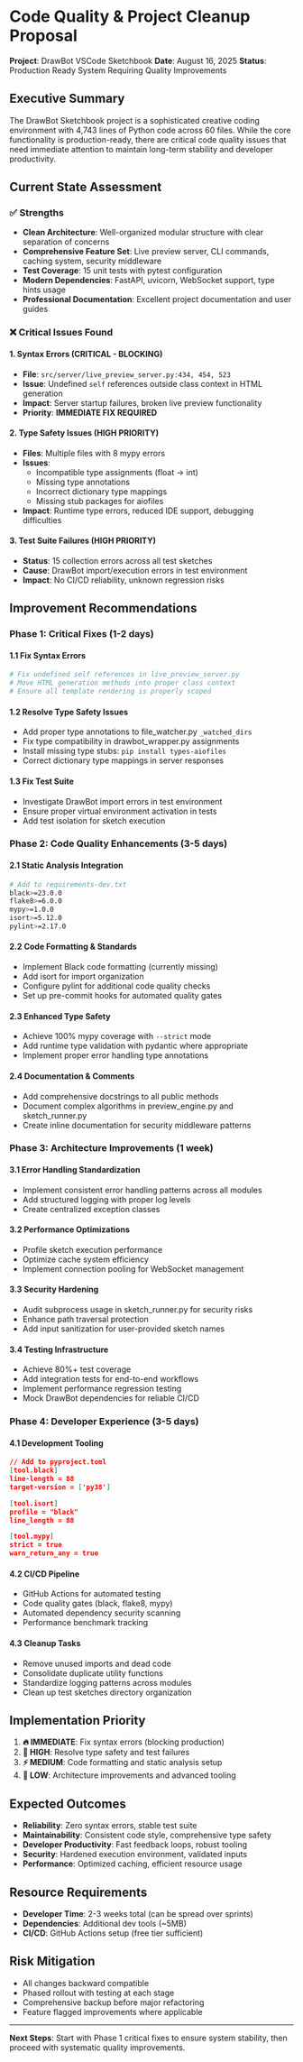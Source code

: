 # Code Quality & Project Cleanup Proposal

**Project**: DrawBot VSCode Sketchbook
**Date**: August 16, 2025
**Status**: Production Ready System Requiring Quality Improvements

## Executive Summary

The DrawBot Sketchbook project is a sophisticated creative coding environment with 4,743 lines of Python code across 60 files. While the core functionality is production-ready, there are critical code quality issues that need immediate attention to maintain long-term stability and developer productivity.

## Current State Assessment

### ✅ Strengths
- **Clean Architecture**: Well-organized modular structure with clear separation of concerns
- **Comprehensive Feature Set**: Live preview server, CLI commands, caching system, security middleware
- **Test Coverage**: 15 unit tests with pytest configuration
- **Modern Dependencies**: FastAPI, uvicorn, WebSocket support, type hints usage
- **Professional Documentation**: Excellent project documentation and user guides

### ❌ Critical Issues Found

#### 1. **Syntax Errors (CRITICAL - BLOCKING)**
- **File**: `src/server/live_preview_server.py:434, 454, 523`
- **Issue**: Undefined `self` references outside class context in HTML generation
- **Impact**: Server startup failures, broken live preview functionality
- **Priority**: **IMMEDIATE FIX REQUIRED**

#### 2. **Type Safety Issues (HIGH PRIORITY)**
- **Files**: Multiple files with 8 mypy errors
- **Issues**:
  - Incompatible type assignments (float → int)
  - Missing type annotations
  - Incorrect dictionary type mappings
  - Missing stub packages for aiofiles
- **Impact**: Runtime type errors, reduced IDE support, debugging difficulties

#### 3. **Test Suite Failures (HIGH PRIORITY)**
- **Status**: 15 collection errors across all test sketches
- **Cause**: DrawBot import/execution errors in test environment
- **Impact**: No CI/CD reliability, unknown regression risks

## Improvement Recommendations

### Phase 1: Critical Fixes (1-2 days)

#### 1.1 Fix Syntax Errors
```python
# Fix undefined self references in live_preview_server.py
# Move HTML generation methods into proper class context
# Ensure all template rendering is properly scoped
```

#### 1.2 Resolve Type Safety Issues
- Add proper type annotations to file_watcher.py `_watched_dirs`
- Fix type compatibility in drawbot_wrapper.py assignments
- Install missing type stubs: `pip install types-aiofiles`
- Correct dictionary type mappings in server responses

#### 1.3 Fix Test Suite
- Investigate DrawBot import errors in test environment
- Ensure proper virtual environment activation in tests
- Add test isolation for sketch execution

### Phase 2: Code Quality Enhancements (3-5 days)

#### 2.1 Static Analysis Integration
```bash
# Add to requirements-dev.txt
black>=23.0.0
flake8>=6.0.0
mypy>=1.0.0
isort>=5.12.0
pylint>=2.17.0
```

#### 2.2 Code Formatting & Standards
- Implement Black code formatting (currently missing)
- Add isort for import organization
- Configure pylint for additional code quality checks
- Set up pre-commit hooks for automated quality gates

#### 2.3 Enhanced Type Safety
- Achieve 100% mypy coverage with `--strict` mode
- Add runtime type validation with pydantic where appropriate
- Implement proper error handling type annotations

#### 2.4 Documentation & Comments
- Add comprehensive docstrings to all public methods
- Document complex algorithms in preview_engine.py and sketch_runner.py
- Create inline documentation for security middleware patterns

### Phase 3: Architecture Improvements (1 week)

#### 3.1 Error Handling Standardization
- Implement consistent error handling patterns across all modules
- Add structured logging with proper log levels
- Create centralized exception classes

#### 3.2 Performance Optimizations
- Profile sketch execution performance
- Optimize cache system efficiency
- Implement connection pooling for WebSocket management

#### 3.3 Security Hardening
- Audit subprocess usage in sketch_runner.py for security risks
- Enhance path traversal protection
- Add input sanitization for user-provided sketch names

#### 3.4 Testing Infrastructure
- Achieve 80%+ test coverage
- Add integration tests for end-to-end workflows
- Implement performance regression testing
- Mock DrawBot dependencies for reliable CI/CD

### Phase 4: Developer Experience (3-5 days)

#### 4.1 Development Tooling
```json
// Add to pyproject.toml
[tool.black]
line-length = 88
target-version = ['py38']

[tool.isort]
profile = "black"
line_length = 88

[tool.mypy]
strict = true
warn_return_any = true
```

#### 4.2 CI/CD Pipeline
- GitHub Actions for automated testing
- Code quality gates (black, flake8, mypy)
- Automated dependency security scanning
- Performance benchmark tracking

#### 4.3 Cleanup Tasks
- Remove unused imports and dead code
- Consolidate duplicate utility functions
- Standardize logging patterns across modules
- Clean up test sketches directory organization

## Implementation Priority

1. **🔥 IMMEDIATE**: Fix syntax errors (blocking production)
2. **🚨 HIGH**: Resolve type safety and test failures
3. **⚡ MEDIUM**: Code formatting and static analysis setup
4. **🔧 LOW**: Architecture improvements and advanced tooling

## Expected Outcomes

- **Reliability**: Zero syntax errors, stable test suite
- **Maintainability**: Consistent code style, comprehensive type safety
- **Developer Productivity**: Fast feedback loops, robust tooling
- **Security**: Hardened execution environment, validated inputs
- **Performance**: Optimized caching, efficient resource usage

## Resource Requirements

- **Developer Time**: 2-3 weeks total (can be spread over sprints)
- **Dependencies**: Additional dev tools (~5MB)
- **CI/CD**: GitHub Actions setup (free tier sufficient)

## Risk Mitigation

- All changes backward compatible
- Phased rollout with testing at each stage
- Comprehensive backup before major refactoring
- Feature flagged improvements where applicable

---

**Next Steps**: Start with Phase 1 critical fixes to ensure system stability, then proceed with systematic quality improvements.
